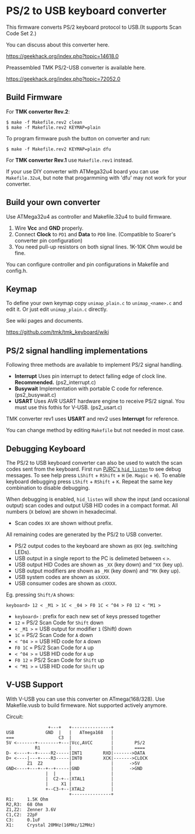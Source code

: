PS/2 to USB keyboard converter
==============================
This firmware converts PS/2 keyboard protocol to USB.(It supports Scan Code Set 2.)

You can discuss about this converter here.

https://geekhack.org/index.php?topic=14618.0


Preassembled TMK PS/2-USB converter is available here.

https://geekhack.org/index.php?topic=72052.0


Build Firmware
--------------
For **TMK converter Rev.2**:

    $ make -f Makefile.rev2 clean
    $ make -f Makefile.rev2 KEYMAP=plain

To program firmware push the button on converter and run:

    $ make -f Makefile.rev2 KEYMAP=plain dfu


For **TMK converter Rev.1** use `Makefile.rev1` instead.

If your use DIY converter with ATMega32u4 board you can use `Makefile.32u4`, but note that progarmming with 'dfu' may not work for your converter.


Build your own converter
------------------------
Use ATMega32u4 as controller and Makefile.32u4 to build firmware.

1. Wire **Vcc** and **GND** properly.
2. Connect **Clock** to `PD1` and **Data** to `PD0` line. (Compatible to Soarer's converter pin configuration)
3. You need pull-up resistors on both signal lines. 1K-10K Ohm would be fine.

You can configure controller and pin configurations in Makefile and config.h.


Keymap
------
To define your own keymap copy `unimap_plain.c` to `unimap_<name>.c` and edit it. Or just edit `unimap_plain.c` directly.

See wiki pages and documents.

https://github.com/tmk/tmk_keyboard/wiki


PS/2 signal handling implementations
------------------------------------
Following three methods are available to implement PS/2 signal handling.

- **Interrupt** Uses pin interrupt to detect falling edge of clock line. **Recommended.** (ps2_interrupt.c)
- **Busywait** Implementation with portable C code for reference. (ps2_busywait.c)
- **USART** Uses AVR USART hardware engine to receive PS/2 signal. You must use this fothis for V-USB. (ps2_usart.c)

TMK converter rev1 uses **USART** and rev2 uses **Interrupt** for reference.

You can change method by editing `Makefile` but not needed in most case.


Debugging Keyboard
------------------

The PS/2 to USB keyboard converter can also be used to watch the scan codes sent from the keyboard.
First run [PJRC's `hid_listen`](https://www.pjrc.com/teensy/hid_listen.html) to see debug messages.
To see help press `LShift` + `RShift` + `H` (ie. `Magic` + `H`).
To enable keyboard debugging press `LShift` + `RShift` + `K`. Repeat the same key combination to disable debugging.

When debugging is enabled, `hid_listen` will show the input (and occasional output) scan codes and
output USB HID codes in a compact format. All numbers (`X` below) are shown in hexadecimal.

- Scan codes `XX` are shown without prefix.

All remaining codes are generated by the PS/2 to USB converter.

- PS/2 output codes to the keyboard are shown as `@XX` (eg. switching LEDs).
- USB output in a single report to the PC is delimeted between `<` `>`.
- USB output HID Codes are shown as `_XX` (key down) and `^XX` (key up).
- USB output modifiers are shown as `_MX` (key down) and `^MX` (key up).
- USB system codes are shown as `sXXXX`.
- USB consumer codes are shown as `cXXXX`.

Eg. pressing `Shift/A` shows:

    keyboard> 12 < _M1 > 1C < _04 > F0 1C < ^04 > F0 12 < ^M1 >

- `keyboard>` : prefix for each new set of keys pressed together
- `12` = PS/2 Scan Code for `Shift` down
- `< _M1 >` = USB output for modifier `1` (Shift) down
- `1C` = PS/2 Scan Code for `A` down
- `< ^04 >` = USB HID code for `A` down
- `F0 1C` = PS/2 Scan Code for `A` up
- `< ^04 >` = USB HID code for `A` up
- `F0 12` = PS/2 Scan Code for `Shift` up
- `< ^M1 >` = USB HID code for `Shift` up


V-USB Support
-------------
With V-USB you can use this converter on ATmega(168/328). Use Makefile.vusb to build firmeware. Not supported actively anymore.

Circuit:

                    +---+   +---------------+
    USB            GND  |   |   ATmega168   |
    ===                 C3  |               |
    5V <-------+--------+---|Vcc,AVCC       |        PS/2
               R1           |               |        ====
    D- <----+--+-----R2-----|INT1        RXD|------->DATA
    D+ <----|---+----R3-----|INT0        XCK|------->CLOCK
            Z1  Z2          |               |      ->5V
    GND<----+---+--+--+-----|GND            |      ->GND
                   |  |     |               |
                   |  C2-+--|XTAL1          |
                   |     X1 |               |
                   +--C3-+--|XTAL2          |
                            +---------------+
    R1:     1.5K Ohm
    R2,R3:  68 Ohm
    Z1,Z2:  Zenner 3.6V
    C1,C2:  22pF
    C3:     0.1uF
    X1:     Crystal 20MHz(16MHz/12MHz)
